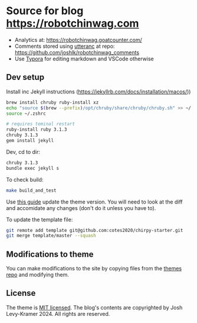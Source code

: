 # Source for blog https://robotchinwag.com

<!-- * Website CMS/editor: https://app.pagescms.org/joshlk/robotchinwag.com -->
* Analytics at: https://robotchinwag.goatcounter.com/
* Comments stored using [utteranc](https://utteranc.es/) at repo: https://github.com/joshlk/robotchinwag_comments
* Use [Typora](https://typora.io/) for editing markdown and VSCode otherwise

## Dev setup

Install inc Jekyll instructions (https://jekyllrb.com/docs/installation/macos/))
```bash
brew install chruby ruby-install xz
echo "source $(brew --prefix)/opt/chruby/share/chruby/chruby.sh" >> ~/.zshrc
source ~/.zshrc

# requires teminal restart
ruby-install ruby 3.1.3
chruby 3.1.3
gem install jekyll
```

Dev, cd to dir:
```bash
chruby 3.1.3
bundle exec jekyll s
```

To check build:
```bash
make build_and_test
```

Use [this guide]([img_path](https://github.com/cotes2020/jekyll-theme-chirpy/wiki/Upgrade-Guide#upgrade-from-starter)) update the theme version. You will need to look at the diff and accomidate any changes (don't do it unless you have to).

To update the template file:
```bash
git remote add template git@github.com:cotes2020/chirpy-starter.git
git merge template/master --squash
```

## Modifications to theme

You can make modifications to the site by copying files from the [themes repo](https://github.com/cotes2020/jekyll-theme-chirpy) and modifying them.

## License

The theme is [MIT licensed](https://github.com/cotes2020/jekyll-theme-chirpy/blob/master/LICENSE). The blog's contents are copyrighted by Josh Levy-Kramer 2024. All rights are reserved.

